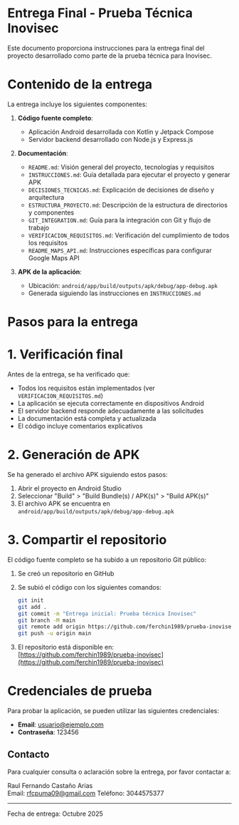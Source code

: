 # Entrega Final - Prueba Técnica Inovisec

Este documento proporciona instrucciones para la entrega final del proyecto desarrollado como parte de la prueba técnica para Inovisec.

# Contenido de la entrega

La entrega incluye los siguientes componentes:

1. **Código fuente completo**:
   - Aplicación Android desarrollada con Kotlin y Jetpack Compose
   - Servidor backend desarrollado con Node.js y Express.js

2. **Documentación**:
   - `README.md`: Visión general del proyecto, tecnologías y requisitos
   - `INSTRUCCIONES.md`: Guía detallada para ejecutar el proyecto y generar APK
   - `DECISIONES_TECNICAS.md`: Explicación de decisiones de diseño y arquitectura
   - `ESTRUCTURA_PROYECTO.md`: Descripción de la estructura de directorios y componentes
   - `GIT_INTEGRATION.md`: Guía para la integración con Git y flujo de trabajo
   - `VERIFICACION_REQUISITOS.md`: Verificación del cumplimiento de todos los requisitos
   - `README_MAPS_API.md`: Instrucciones específicas para configurar Google Maps API

3. **APK de la aplicación**:
   - Ubicación: `android/app/build/outputs/apk/debug/app-debug.apk`
   - Generada siguiendo las instrucciones en `INSTRUCCIONES.md`

# Pasos para la entrega

# 1. Verificación final

Antes de la entrega, se ha verificado que:

- Todos los requisitos están implementados (ver `VERIFICACION_REQUISITOS.md`)
- La aplicación se ejecuta correctamente en dispositivos Android
- El servidor backend responde adecuadamente a las solicitudes
- La documentación está completa y actualizada
- El código incluye comentarios explicativos

# 2. Generación de APK

Se ha generado el archivo APK siguiendo estos pasos:

1. Abrir el proyecto en Android Studio
2. Seleccionar "Build" > "Build Bundle(s) / APK(s)" > "Build APK(s)"
3. El archivo APK se encuentra en `android/app/build/outputs/apk/debug/app-debug.apk`

# 3. Compartir el repositorio

El código fuente completo se ha subido a un repositorio Git público:

1. Se creó un repositorio en GitHub
2. Se subió el código con los siguientes comandos:
   ```bash
   git init
   git add .
   git commit -m "Entrega inicial: Prueba técnica Inovisec"
   git branch -M main
   git remote add origin https://github.com/ferchin1989/prueba-inovisec
   git push -u origin main
   ```

3. El repositorio está disponible en: [https://github.com/ferchin1989/prueba-inovisec](https://github.com/ferchin1989/prueba-inovisec)

# Credenciales de prueba

Para probar la aplicación, se pueden utilizar las siguientes credenciales:

- **Email**: usuario@ejemplo.com
- **Contraseña**: 123456

## Contacto

Para cualquier consulta o aclaración sobre la entrega, por favor contactar a:

Raul Fernando Castaño Arias  
Email: rfcpuma09@gmail.com
Teléfono: 3044575377

---

Fecha de entrega: Octubre 2025
